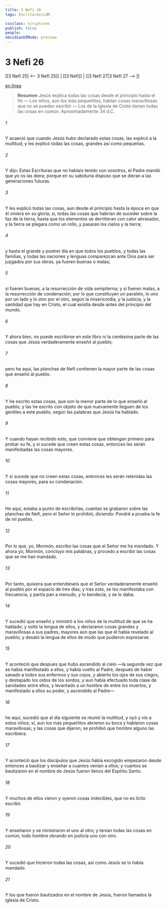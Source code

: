 ```yaml
---
title: 3 Nefi 26
tags: Escrituras\LdM

cssclass: scriptures
publish: false
people:
obsidianUIMode: preview
---
```


# 3 Nefi 26
[[3 Nefi 25| <-- 3 Nefi 25]] | [[3 Nefi]] | [[3 Nefi 27|3 Nefi 27 --> ]]

[en línea](https://churchofjesuschrist.org/study/scriptures/bofm/3-ne/26?lang=spa)

> __Resumen__
Jesús explica todas las cosas desde el principio hasta el fin — Los niños, aun los más pequeñitos, hablan cosas maravillosas que no se pueden escribir — Los de la Iglesia de Cristo tienen todas las cosas en común. Aproximadamente 34 d.C.

###### 1 
Y acaeció que cuando Jesús hubo declarado estas cosas, las explicó a la multitud; y les explicó todas las cosas, grandes así como pequeñas.

###### 2 
Y dijo: Estas Escrituras que no habíais tenido con vosotros, el Padre mandó que yo os las diera; porque en su sabiduría dispuso que se dieran a las generaciones futuras.

###### 3 
Y les explicó todas las cosas, aun desde el principio hasta la época en que él viniera en su gloria; sí, todas las cosas que habrían de suceder sobre la faz de la tierra, hasta que los elementos se derritieran con calor abrasador, y la tierra se plegara como un rollo, y pasaran los cielos y la tierra;

###### 4 
y hasta el grande y postrer día en que todos los pueblos, y todas las familias, y todas las naciones y lenguas comparezcan ante Dios para ser juzgados por sus obras, ya fueren buenas o malas;

###### 5 
si fueren buenas, a la resurrección de vida sempiterna; y si fueren malas, a la resurrección de condenación; por lo que constituyen un paralelo, lo uno por un lado y lo otro por el otro, según la misericordia, y la justicia, y la santidad que hay en Cristo, el cual existía desde antes del principio del mundo.

###### 6 
Y ahora bien, no puede escribirse en este libro ni la centésima parte de las cosas que Jesús verdaderamente enseñó al pueblo;

###### 7 
pero he aquí, las planchas de Nefi contienen la mayor parte de las cosas que enseñó al pueblo.

###### 8 
Y he escrito estas cosas, que son la menor parte de lo que enseñó al pueblo; y las he escrito con objeto de que nuevamente lleguen de los gentiles a este pueblo, según las palabras que Jesús ha hablado.

###### 9 
Y cuando hayan recibido esto, que conviene que obtengan primero para probar su fe, y si sucede que creen estas cosas, entonces les serán manifestadas las cosas mayores.

###### 10 
Y si sucede que no creen estas cosas, entonces les serán retenidas las cosas mayores, para su condenación.

###### 11 
He aquí, estaba a punto de escribirlas, cuantas se grabaron sobre las planchas de Nefi, pero el Señor lo prohibió, diciendo: Pondré a prueba la fe de mi pueblo.

###### 12 
Por lo que, yo, Mormón, escribo las cosas que el Señor me ha mandado. Y ahora yo, Mormón, concluyo mis palabras, y procedo a escribir las cosas que se me han mandado.

###### 13 
Por tanto, quisiera que entendieseis que el Señor verdaderamente enseñó al pueblo por el espacio de tres días; y tras esto, se les manifestaba con frecuencia, y partía pan a menudo, y lo bendecía, y se lo daba.

###### 14 
Y sucedió que enseñó y ministró a los niños de la multitud de que se ha hablado; y soltó la lengua de ellos, y declararon cosas grandes y maravillosas a sus padres, mayores aún que las que él había revelado al pueblo; y desató la lengua de ellos de modo que pudieron expresarse.

###### 15 
Y aconteció que después que hubo ascendido al cielo —la segunda vez que se había manifestado a ellos, y había vuelto al Padre, después de haber sanado a todos sus enfermos y sus cojos, y abierto los ojos de sus ciegos, y destapado los oídos de los sordos, y aun había efectuado toda clase de sanidades entre ellos, y levantado a un hombre de entre los muertos, y manifestado a ellos su poder, y ascendido al Padre—

###### 16 
he aquí, sucedió que al día siguiente se reunió la multitud, y oyó y vio a estos niños; sí, aun los más pequeñitos abrieron su boca y hablaron cosas maravillosas; y las cosas que dijeron, se prohibió que hombre alguno las escribiera.

###### 17 
Y aconteció que los discípulos que Jesús había escogido empezaron desde entonces a bautizar y enseñar a cuantos venían a ellos; y cuantos se bautizaron en el nombre de Jesús fueron llenos del Espíritu Santo.

###### 18 
Y muchos de ellos vieron y oyeron cosas indecibles, que no es lícito escribir.

###### 19 
Y enseñaron y se ministraron el uno al otro; y tenían todas las cosas en común, todo hombre obrando en justicia uno con otro.

###### 20 
Y sucedió que hicieron todas las cosas, así como Jesús se lo había mandado.

###### 21 
Y los que fueron bautizados en el nombre de Jesús, fueron llamados la iglesia de Cristo.

